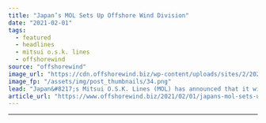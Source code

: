 ```yaml
---
title: "Japan’s MOL Sets Up Offshore Wind Division"
date: "2021-02-01"
tags: 
  - featured
  - headlines
  - mitsui o.s.k. lines
  - offshorewind
source: "offshorewind"
image_url: "https://cdn.offshorewind.biz/wp-content/uploads/sites/2/2021/02/01134008/Vard_SOV-Taiwan.png"
image_fp: "/assets/img/post_thumbnails/34.png"
lead: "Japan&#8217;s Mitsui O.S.K. Lines (MOL) has announced that it will restructure the organisation as"
article_url: "https://www.offshorewind.biz/2021/02/01/japans-mol-sets-up-offshore-wind-division/"
---
```


---
